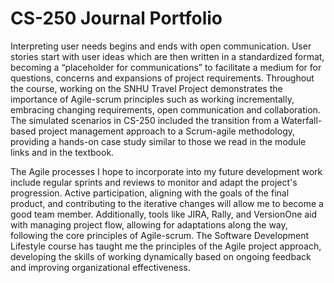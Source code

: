 # CS-250 Journal Portfolio

Interpreting user needs begins and ends with open communication. User stories start with user ideas which are then written in a standardized format, becoming a “placeholder for communications” to facilitate a medium for for questions, concerns and expansions of project requirements.  Throughout the course, working on the SNHU Travel Project demonstrates the importance of Agile-scrum principles such as working incrementally, embracing changing requirements, open communication and collaboration. The simulated scenarios in CS-250 included the transition from a Waterfall-based project management approach to a Scrum-agile methodology, providing a hands-on case study similar to those we read in the module links and in the textbook.

The Agile processes I hope to incorporate into my future development work include regular sprints and reviews to monitor and adapt the project's progression. Active participation, aligning with the goals of the final product, and contributing to the iterative changes will allow me to become a good team member. Additionally, tools like JIRA, Rally, and VersionOne aid with managing project flow, allowing for adaptations along the way, following the core principles of Agile-scrum. The Software Development Lifestyle course has taught me the principles of the Agile project approach, developing the skills of working dynamically based on ongoing feedback and improving organizational effectiveness. 
